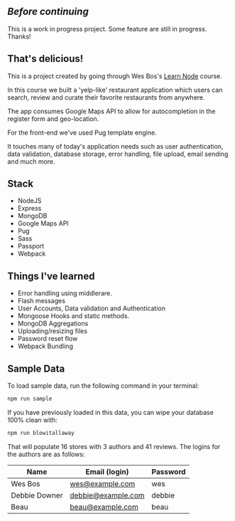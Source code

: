 ## _Before continuing_
This is a work in progress project. Some feature are still in progress. Thanks!

## That's delicious!
This is a project created by going through Wes Bos's [Learn Node](https://learnnode.com/) course.

In this course we built a 'yelp-like' restaurant application which users can search, review and curate their favorite restaurants from anywhere. 

The app consumes Google Maps API to allow for autocompletion in the register form and geo-location.

For the front-end we've used Pug template engine.

It touches many of today's application needs such as user authentication, data validation, database storage, error handling, file upload, email sending and much more.

## Stack

- NodeJS
- Express
- MongoDB
- Google Maps API
- Pug
- Sass
- Passport
- Webpack

## Things I've learned
- Error handling using middlerare.
- Flash messages
- User Accounts, Data validation and Authentication
- Mongoose Hooks and static methods.
- MongoDB Aggregations
- Uploading/resizing files
- Password reset flow
- Webpack Bundling

## Sample Data

To load sample data, run the following command in your terminal:

```bash
npm run sample
```

If you have previously loaded in this data, you can wipe your database 100% clean with:

```bash
npm run blowitallaway
```

That will populate 16 stores with 3 authors and 41 reviews. The logins for the authors are as follows:

|Name|Email (login)|Password|
|---|---|---|
|Wes Bos|wes@example.com|wes|
|Debbie Downer|debbie@example.com|debbie|
|Beau|beau@example.com|beau|


